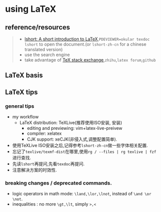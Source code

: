 # using LaTeX

## reference/resources

> - [lshort: A short introduction to LaTeX](https://www.ctan.org/tex-archive/info/lshort/),`PDEVIEWER=okular texdoc lshort` to open the document.(or `lshort-zh-cn` for a chinese translated version)
> - use the search engine
> - take advantage of [TeX stack exchange](https://tex.stackexchange.com/),`zhihu`,`latex forum`,`github`


## LaTeX basis




## LaTeX tips


### general tips

- my workflow
  - LaTeX distribution: TeXLive(推荐使用ISO安装, 安装)
	- editing and previewing: vim+latex-live-preivew
	- compiler: xelatex
	- CJK support: xeCJK(非侵入式,调整配置简单).
- 使用TeXLive ISO安装之后,记得参考`lshort-zh-cn`做一些字体相关配置.
- 忘记了`texlive/texmf-dist`在哪里,使用`rg / --files | rg texlive | fzf`进行查找.
- 先读`lshort`再提问,先看`texdoc`再提问.
- 注意解决方案的时效性.


### breaking changes / deprecated commands.


- logic operators in math mode: `\land,\lor,\lnot`, instead of `\and \or \not`.
- inequalities : no more `\gt,\lt`, simply `>,<`

